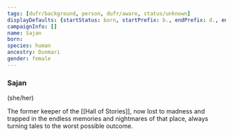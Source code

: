 ```yaml
---
tags: [dufr/background, person, dufr/aware, status/unknown]
displayDefaults: {startStatus: born, startPrefix: b., endPrefix: d., endStatus: died}
campaignInfo: []
name: Sajan
born:
species: human
ancestry: Dunmari
gender: female
---
```

### Sajan
(she/her)

The former keeper of the [[Hall of Stories]], now lost to madness and trapped in the endless memories and nightmares of that place, always turning tales to the worst possible outcome. 